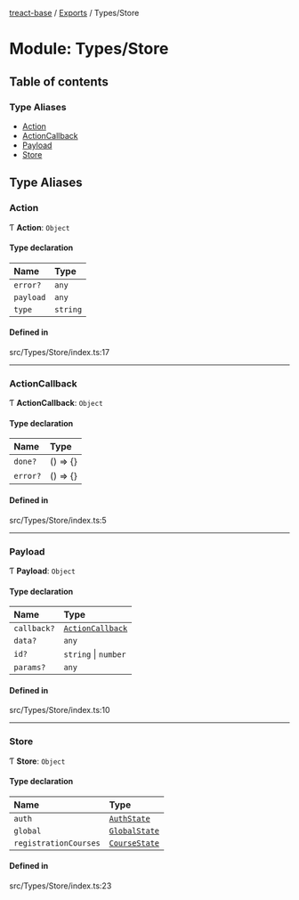 [treact-base](../README.md) / [Exports](../modules.md) / Types/Store

# Module: Types/Store

## Table of contents

### Type Aliases

- [Action](Types_Store.md#action)
- [ActionCallback](Types_Store.md#actioncallback)
- [Payload](Types_Store.md#payload)
- [Store](Types_Store.md#store)

## Type Aliases

### Action

Ƭ **Action**: `Object`

#### Type declaration

| Name | Type |
| :------ | :------ |
| `error?` | `any` |
| `payload` | `any` |
| `type` | `string` |

#### Defined in

src/Types/Store/index.ts:17

___

### ActionCallback

Ƭ **ActionCallback**: `Object`

#### Type declaration

| Name | Type |
| :------ | :------ |
| `done?` | () => {} |
| `error?` | () => {} |

#### Defined in

src/Types/Store/index.ts:5

___

### Payload

Ƭ **Payload**: `Object`

#### Type declaration

| Name | Type |
| :------ | :------ |
| `callback?` | [`ActionCallback`](Types_Store.md#actioncallback) |
| `data?` | `any` |
| `id?` | `string` \| `number` |
| `params?` | `any` |

#### Defined in

src/Types/Store/index.ts:10

___

### Store

Ƭ **Store**: `Object`

#### Type declaration

| Name | Type |
| :------ | :------ |
| `auth` | [`AuthState`](Types_Store_auth.md#authstate) |
| `global` | [`GlobalState`](Types_Store_global.md#globalstate) |
| `registrationCourses` | [`CourseState`](Types_Store_course.md#coursestate) |

#### Defined in

src/Types/Store/index.ts:23
